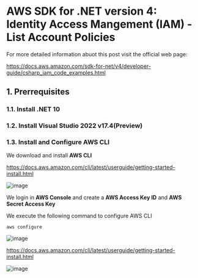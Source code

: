 # AWS SDK for .NET version 4: Identity Access Mangement (IAM) - List Account Policies

For more detailed information abuot this post visit the official web page:

https://docs.aws.amazon.com/sdk-for-net/v4/developer-guide/csharp_iam_code_examples.html

## 1. Prerrequisites

### 1.1. Install .NET 10





### 1.2. Install Visual Studio 2022 v17.4(Preview)





### 1.3. Install and Configure AWS CLI

We download and install **AWS CLI**

https://docs.aws.amazon.com/cli/latest/userguide/getting-started-install.html

![image](https://github.com/user-attachments/assets/21ca0743-27c0-4756-9021-3e7cc71f352f)

We login in **AWS Console** and create a **AWS Access Key ID** and **AWS Secret Access Key**

We execute the following command to configure AWS CLI

```
aws configure
```

![image](https://github.com/user-attachments/assets/cd848db4-b61a-4449-844f-54e36bb7993a)

https://docs.aws.amazon.com/cli/latest/userguide/getting-started-install.html

![image](https://github.com/user-attachments/assets/21ca0743-27c0-4756-9021-3e7cc71f352f)




